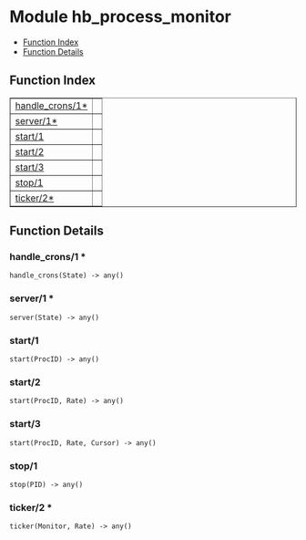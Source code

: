 

# Module hb_process_monitor
* [Function Index](#index)
* [Function Details](#functions)

<a name="index"></a>

## Function Index


<table width="100%" border="1" cellspacing="0" cellpadding="2" summary="function index"><tr><td valign="top"><a href="#handle_crons-1">handle_crons/1*</a></td><td></td></tr><tr><td valign="top"><a href="#server-1">server/1*</a></td><td></td></tr><tr><td valign="top"><a href="#start-1">start/1</a></td><td></td></tr><tr><td valign="top"><a href="#start-2">start/2</a></td><td></td></tr><tr><td valign="top"><a href="#start-3">start/3</a></td><td></td></tr><tr><td valign="top"><a href="#stop-1">stop/1</a></td><td></td></tr><tr><td valign="top"><a href="#ticker-2">ticker/2*</a></td><td></td></tr></table>


<a name="functions"></a>

## Function Details

<a name="handle_crons-1"></a>

### handle_crons/1 *

`handle_crons(State) -> any()`

<a name="server-1"></a>

### server/1 *

`server(State) -> any()`

<a name="start-1"></a>

### start/1

`start(ProcID) -> any()`

<a name="start-2"></a>

### start/2

`start(ProcID, Rate) -> any()`

<a name="start-3"></a>

### start/3

`start(ProcID, Rate, Cursor) -> any()`

<a name="stop-1"></a>

### stop/1

`stop(PID) -> any()`

<a name="ticker-2"></a>

### ticker/2 *

`ticker(Monitor, Rate) -> any()`

